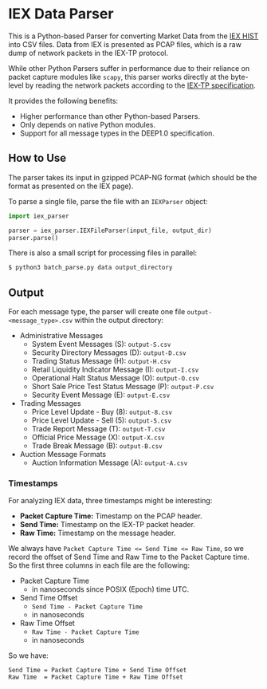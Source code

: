 # IEX Data Parser
This is a Python-based Parser for converting Market Data from the 
[IEX HIST](https://iextrading.com/trading/market-data/) into CSV files. Data from IEX is 
presented as PCAP files, which is a raw dump of network packets in the IEX-TP protocol.

While other Python Parsers suffer in performance due to their reliance on packet capture 
modules like `scapy`, this parser works directly at the byte-level by reading the 
network packets according to the 
[IEX-TP specification](https://www.iexexchange.io/resources/trading/documents#specifications).

It provides the following benefits:
- Higher performance than other Python-based Parsers.
- Only depends on native Python modules.
- Support for all message types in the DEEP1.0 specification.


## How to Use
The parser takes its input in gzipped PCAP-NG format (which should be the format as presented on the IEX page).

To parse a single file, parse the file with an `IEXParser` object:   
```python
import iex_parser

parser = iex_parser.IEXFileParser(input_file, output_dir)
parser.parse()
```

There is also a small script for processing files in parallel:
```bash
$ python3 batch_parse.py data output_directory
```


## Output
For each message type, the parser will create one file `output-<message_type>.csv` within the
output directory:
- Administrative Messages
  - System Event Messages (S): `output-S.csv`
  - Security Directory Messages (D): `output-D.csv`
  - Trading Status Message (H): `output-H.csv`
  - Retail Liquidity Indicator Message (I): `output-I.csv`
  - Operational Halt Status Message (O): `output-O.csv`
  - Short Sale Price Test Status Message (P): `output-P.csv`
  - Security Event Message (E): `output-E.csv`
- Trading Messages
  - Price Level Update - Buy (8): `output-8.csv`
  - Price Level Update - Sell (5): `output-5.csv`
  - Trade Report Message (T): `output-T.csv`
  - Official Price Message (X): `output-X.csv`
  - Trade Break Message (B): `output-B.csv`
- Auction Message Formats
  - Auction Information Message (A): `output-A.csv`

### Timestamps
For analyzing IEX data, three timestamps might be interesting:
- **Packet Capture Time:** Timestamp on the PCAP header.
- **Send Time:** Timestamp on the IEX-TP packet header.
- **Raw Time:** Timestamp on the message header.

We always have `Packet Capture Time <= Send Time <= Raw Time`, so we record the offset of Send Time and Raw Time
to the Packet Capture time. So the first three columns in each file are the following:
- Packet Capture Time
  - in nanoseconds since POSIX (Epoch) time UTC.
- Send Time Offset
  - `Send Time - Packet Capture Time`
  - in nanoseconds 
- Raw Time Offset
  - `Raw Time - Packet Capture Time`
  - in nanoseconds

So we have:
```
Send Time = Packet Capture Time + Send Time Offset
Raw Time  = Packet Capture Time + Raw Time Offset
```
